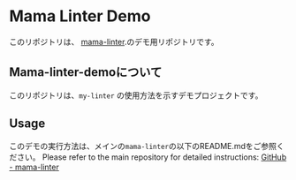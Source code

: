 # Mama Linter Demo

このリポジトリは、 [mama-linter](https://github.com/your-username/mama-linter).のデモ用リポジトリです。

## Mama-linter-demoについて

このリポジトリは、`my-linter` の使用方法を示すデモプロジェクトです。

## Usage

このデモの実行方法は、メインの`mama-linter`の以下のREADME.mdをご参照ください。
Please refer to the main repository for detailed instructions:
[GitHub - mama-linter](https://github.com/your-username/mama-linter)

<!-- ダミー変更 -->
